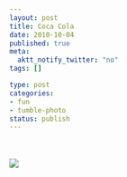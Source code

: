 ```yaml
--- 
layout: post
title: Coca Cola
date: 2010-10-04
published: true
meta: 
  aktt_notify_twitter: "no"
tags: []

type: post
categories: 
- fun
- tumble-photo
status: publish
---
```



<br /><br />[![](http://media.eick.us/2010/10/F54FF044-ABC7-45E2-9713-D0AB4B275474IMG_0018.jpg)](http://media.eick.us/2010/10/F54FF044-ABC7-45E2-9713-D0AB4B275474IMG_0018.jpg)<br /><br />
